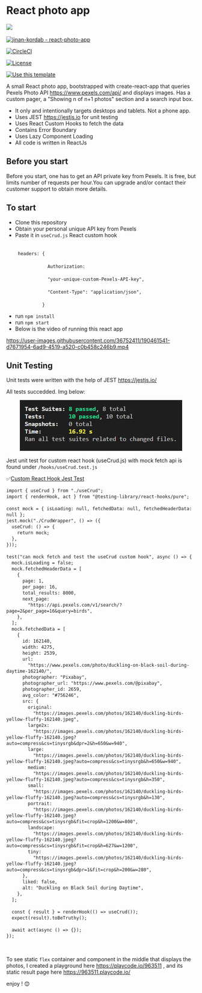 <h1>React photo app</h1> 


<div style="align:center">

<img src="https://dev.azure.com/kordabjinan/react-pexels-photo-app/_apis/build/status/jinan-kordab.react-photo-app?branchName=master"/>


[![jinan-kordab - react-photo-app](https://img.shields.io/static/v1?label=jinan-kordab&message=react-photo-app&color=blue&logo=github)](https://github.com/jinan-kordab/react-photo-app "Go to GitHub repo")

[![CircleCI](https://circleci.com/gh/jinan-kordab/react-photo-app.svg?style=shield)](https://app.circleci.com/pipelines/github/jinan-kordab/react-photo-app?branch=circleci-project-setup)

[![License](https://img.shields.io/badge/License-The_Unlicense-blue)](#license)

[![Use this template](https://img.shields.io/badge/Generate-Use_this_template-2ea44f?style=flat)](https://github.com/jinan-kordab/react-photo-app/generate)



</div>





<p>A small React photo app, bootstrapped with create-react-app that queries Pexels Photo API <a href="https://www.pexels.com/api/">https://www.pexels.com/api/</a> and displays images. Has a custom pager, a "Showing n of n+1 photos" section and a search input box.</p>
<ul>
<li>It only and intentionally targets desktops and tablets. Not a phone app.</li>
<li>Uses JEST <a href="https://jestjs.io/">https://jestjs.io</a> for unit testing</li>
<li>Uses React Custom Hooks to fetch the data</li>
<li>Contains Error Boundary</li>
<li>Uses Lazy Component Loading</li>
<li>All code is written in ReactJs</li>
</ul>
<h2>Before you start</h2>
<p>Before you start, one has to get an API private key from Pexels. It is free, but limits number of requests per hour.You can upgrade and/or contact their customer support to obtain more details.</p>
<h2>To start</h2>
<ul>
<li>Clone this repository</li>
<li>Obtain your personal unique API key from Pexels</li>
<li>Paste it in <code>useCrud.js</code> React custom hook
<p><code>
 headers: {<br>
            Authorization:<br>
            "your-unique-custom-Pexels-API-key",<br>
            "Content-Type": "application/json",<br>
          }
</code></p>
</li>
<li>run <code>npm install</code></li>
<li>run <code>npm start</code></li>
<li>Below is the video of running this react app</li>
</ul>

https://user-images.githubusercontent.com/36752411/190461541-d7671954-6ad9-4519-a520-c0b458c246b9.mp4

<h2>Unit Testing</h2>
<p>Unit tests were written with the help of JEST <a href="https://jestjs.io/">https://jestjs.io/</a></p>
<p>All tests succedded. Img below:</p>
<p align="center">
  <img src="JEST-tests.png" alt="jestpng"/>
</p>
<p>Jest unit test for custom react hook (useCrud.js) with mock fetch api is found under <code>/hooks/useCrud.test.js</code></p>
<p>✅<u>Custom React Hook Jest Test</u></p>

```
import { useCrud } from "./useCrud";
import { renderHook, act } from "@testing-library/react-hooks/pure";

const mock = { isLoading: null, fetchedData: null, fetchedHeaderData: null };
jest.mock("./CrudWrapper", () => ({
  useCrud: () => {
    return mock;
  },
}));

test("can mock fetch and test the useCrud custom hook", async () => {
  mock.isLoading = false;
  mock.fetchedHeaderData = [
    {
      page: 1,
      per_page: 16,
      total_results: 8000,
      next_page:
        "https://api.pexels.com/v1/search/?page=2&per_page=16&query=birds",
    },
  ];
  mock.fetchedData = [
    {
      id: 162140,
      width: 4275,
      height: 2539,
      url:
        "https://www.pexels.com/photo/duckling-on-black-soil-during-daytime-162140/",
      photographer: "Pixabay",
      photographer_url: "https://www.pexels.com/@pixabay",
      photographer_id: 2659,
      avg_color: "#756246",
      src: {
        original:
          "https://images.pexels.com/photos/162140/duckling-birds-yellow-fluffy-162140.jpeg",
        large2x:
          "https://images.pexels.com/photos/162140/duckling-birds-yellow-fluffy-162140.jpeg?auto=compress&cs=tinysrgb&dpr=2&h=650&w=940",
        large:
          "https://images.pexels.com/photos/162140/duckling-birds-yellow-fluffy-162140.jpeg?auto=compress&cs=tinysrgb&h=650&w=940",
        medium:
          "https://images.pexels.com/photos/162140/duckling-birds-yellow-fluffy-162140.jpeg?auto=compress&cs=tinysrgb&h=350",
        small:
          "https://images.pexels.com/photos/162140/duckling-birds-yellow-fluffy-162140.jpeg?auto=compress&cs=tinysrgb&h=130",
        portrait:
          "https://images.pexels.com/photos/162140/duckling-birds-yellow-fluffy-162140.jpeg?auto=compress&cs=tinysrgb&fit=crop&h=1200&w=800",
        landscape:
          "https://images.pexels.com/photos/162140/duckling-birds-yellow-fluffy-162140.jpeg?auto=compress&cs=tinysrgb&fit=crop&h=627&w=1200",
        tiny:
          "https://images.pexels.com/photos/162140/duckling-birds-yellow-fluffy-162140.jpeg?auto=compress&cs=tinysrgb&dpr=1&fit=crop&h=200&w=280",
      },
      liked: false,
      alt: "Duckling on Black Soil during Daytime",
    },
  ];

  const { result } = renderHook(() => useCrud());
  expect(result).toBeTruthy();

  await act(async () => {});
});



```
<p>To see static <code>flex</code> container and component in the middle that displays the photos, I created a playground here <a href="https://playcode.io/963511">https://playcode.io/963511</a> , and its static result page here  <a href = "https://963511.playcode.io/">https://963511.playcode.io/</a> </p>

enjoy ! :blush:
